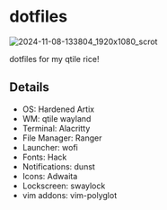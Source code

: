 # dotfiles
![2024-11-08-133804_1920x1080_scrot](https://github.com/user-attachments/assets/e402c110-46b5-4415-9b55-8229bf0d1251)


dotfiles for my qtile rice!

## Details
- OS: Hardened Artix
- WM: qtile wayland
- Terminal: Alacritty
- File Manager: Ranger
- Launcher: wofi
- Fonts: Hack
- Notifications: dunst
- Icons: Adwaita
- Lockscreen: swaylock
- vim addons: vim-polyglot
